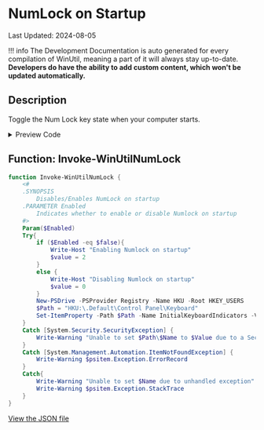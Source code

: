 # NumLock on Startup

Last Updated: 2024-08-05


!!! info
     The Development Documentation is auto generated for every compilation of WinUtil, meaning a part of it will always stay up-to-date. **Developers do have the ability to add custom content, which won't be updated automatically.**
## Description

Toggle the Num Lock key state when your computer starts.

<!-- BEGIN CUSTOM CONTENT -->

<!-- END CUSTOM CONTENT -->

<details>
<summary>Preview Code</summary>

```json
{
  "Content": "NumLock on Startup",
  "Description": "Toggle the Num Lock key state when your computer starts.",
  "category": "Customize Preferences",
  "panel": "2",
  "Order": "a102_",
  "Type": "Toggle",
  "link": "https://christitustech.github.io/winutil/dev/tweaks/Customize-Preferences/NumLock"
}
```

</details>

## Function: Invoke-WinUtilNumLock

```powershell
function Invoke-WinUtilNumLock {
    <#
    .SYNOPSIS
        Disables/Enables NumLock on startup
    .PARAMETER Enabled
        Indicates whether to enable or disable Numlock on startup
    #>
    Param($Enabled)
    Try{
        if ($Enabled -eq $false){
            Write-Host "Enabling Numlock on startup"
            $value = 2
        }
        else {
            Write-Host "Disabling Numlock on startup"
            $value = 0
        }
        New-PSDrive -PSProvider Registry -Name HKU -Root HKEY_USERS
        $Path = "HKU:\.Default\Control Panel\Keyboard"
        Set-ItemProperty -Path $Path -Name InitialKeyboardIndicators -Value $value
    }
    Catch [System.Security.SecurityException] {
        Write-Warning "Unable to set $Path\$Name to $Value due to a Security Exception"
    }
    Catch [System.Management.Automation.ItemNotFoundException] {
        Write-Warning $psitem.Exception.ErrorRecord
    }
    Catch{
        Write-Warning "Unable to set $Name due to unhandled exception"
        Write-Warning $psitem.Exception.StackTrace
    }
}
```


<!-- BEGIN SECOND CUSTOM CONTENT -->

<!-- END SECOND CUSTOM CONTENT -->


[View the JSON file](https://github.com/ChrisTitusTech/winutil/tree/main/config/tweaks.json)

